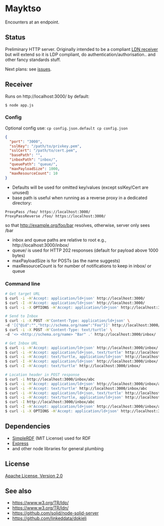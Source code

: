 # Mayktso
Encounters at an endpoint.

## Status
Preliminary HTTP server. Originally intended to be a compliant
[LDN receiver](https://www.w3.org/TR/ldn#receiving) but will extend so it is LDP
compliant, do authentication/authorisation.. and other fancy standards stuff.

Next plans: see [issues](https://github.com/csarven/mayktso/issues).

## Receiver
Runs on http://localhost:3000/ by default:

```
$ node app.js
```

### Config
Optional config use: `cp config.json.default cp config.json`
```json
{
  "port": "3000",
  "sslKey": "/path/to/privkey.pem",
  "sslCert": "/path/to/cert.pem",
  "basePath": "",
  "inboxPath": "inbox/",
  "queuePath": "queue/",
  "maxPayloadSize": 1000,
  "maxResourceCount": 10
}
```

* Defaults will be used for omitted key/values (except sslKey/Cert are unused)
* base path is useful when running as a reverse proxy in a dedicated directory:
```
ProxyPass /foo/ https://localhost:3000/
ProxyPassReverse /foo/ https://localhost:3000/
```
so that http://example.org/foo/bar resolves, otherwise, server only sees /bar
* inbox and queue paths are relative to root e.g., http://localhost:3000/inbox/
* queue/ is used for HTTP 202 responses (default for payload above 1000 bytes)
* maxPayloadSize is for POSTs (as the name suggests)
* maxResourceCount is for number of notifications to keep in inbox/ or queue

### Command line
```bash
# Get target URL
$ curl -i -H'Accept: application/ld+json' http://localhost:3000/
$ curl -I -H'Accept: application/ld+json' http://localhost:3000/
$ curl -i -X OPTIONS -H'Accept: application/ld+json' http://localhost:3000/

# Send to Inbox
$ curl -i -X POST -H'Content-Type: application/ld+json' \
-d '[{"@id":"","http://schema.org/name":"Foo"}]' http://localhost:3000/inbox/
$ curl -i -X POST -H'Content-Type: text/turtle' \
-d '<> <http://schema.org/name> "Bar" .' http://localhost:3000/inbox/

# Get Inbox URL
$ curl -i -H'Accept: application/ld+json' http://localhost:3000/inbox/
$ curl -i -H'Accept: application/ld+json, text/turtle' http://localhost:3000/inbox/
$ curl -i -H'Accept: text/turtle, application/ld+json' http://localhost:3000/inbox/
$ curl -I -H'Accept: application/ld+json' http://localhost:3000/inbox/
$ curl -I -H'Accept: text/turtle' http://localhost:3000/inbox/

# Location header in POST response
$ curl -i http://localhost:3000/inbox/abc
$ curl -i -H'Accept: application/ld+json' http://localhost:3000/inbox/abc
$ curl -i -H'Accept: text/turtle' http://localhost:3000/inbox/abc
$ curl -i -H'Accept: application/ld+json, text/turtle' http://localhost:3000/inbox/abc
$ curl -i -H'Accept: text/turtle, application/ld+json' http://localhost:3000/inbox/abc
$ curl -I http://localhost:3000/inbox/abc
$ curl -I -H'Accept: application/ld+json' http://localhost:3000/inbox/abc
$ curl -i -X OPTIONS -H'Accept: application/ld+json' http://localhost:3000/inbox/abc
```

## Dependencies
* [SimpleRDF](https://github.com/simplerdf/simplerdf) (MIT License) used for RDF
* [Express](https://github.com/expressjs/express)
* and other node libraries for general plumbing

## License
[Apache License, Version 2.0](http://www.apache.org/licenses/LICENSE-2.0)

## See also
* https://www.w3.org/TR/ldp/
* https://www.w3.org/TR/ldn/
* https://github.com/solid/node-solid-server
* https://github.com/linkeddata/dokieli
